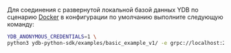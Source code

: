 Для соединения с развернутой локальной базой данных YDB по сценарию [Docker](../../../../../getting_started/self_hosted/ydb_docker.md) в конфигурации по умолчанию  выполните следующую команду:

``` bash
YDB_ANONYMOUS_CREDENTIALS=1 \
python3 ydb-python-sdk/examples/basic_example_v1/ -e grpc://localhost:2136 -d /local
```
